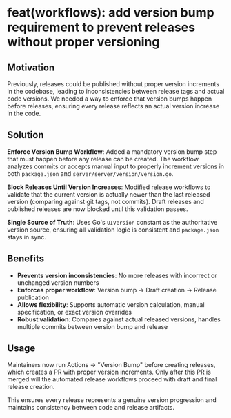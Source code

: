 # feat(workflows): add version bump requirement to prevent releases without proper versioning

## Motivation

Previously, releases could be published without proper version increments in the codebase, leading to inconsistencies between release tags and actual code versions. We needed a way to enforce that version bumps happen before releases, ensuring every release reflects an actual version increase in the code.

## Solution

**Enforce Version Bump Workflow**: Added a mandatory version bump step that must happen before any release can be created. The workflow analyzes commits or accepts manual input to properly increment versions in both `package.json` and `server/server/version/version.go`.

**Block Releases Until Version Increases**: Modified release workflows to validate that the current version is actually newer than the last released version (comparing against git tags, not commits). Draft releases and published releases are now blocked until this validation passes.

**Single Source of Truth**: Uses Go's `UIVersion` constant as the authoritative version source, ensuring all validation logic is consistent and `package.json` stays in sync.

## Benefits

- **Prevents version inconsistencies**: No more releases with incorrect or unchanged version numbers
- **Enforces proper workflow**: Version bump → Draft creation → Release publication
- **Allows flexibility**: Supports automatic version calculation, manual specification, or exact version overrides
- **Robust validation**: Compares against actual released versions, handles multiple commits between version bump and release

## Usage

Maintainers now run Actions → "Version Bump" before creating releases, which creates a PR with proper version increments. Only after this PR is merged will the automated release workflows proceed with draft and final release creation.

This ensures every release represents a genuine version progression and maintains consistency between code and release artifacts.
